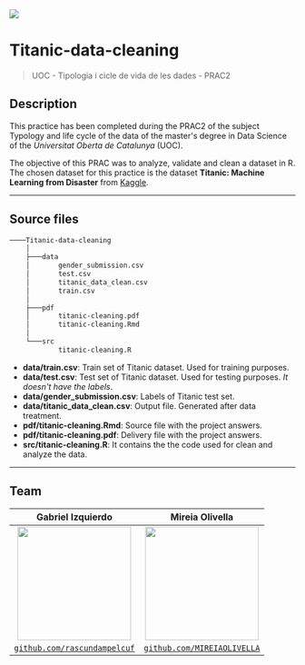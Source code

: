 
<img src="https://miro.medium.com/max/800/1*aEkJgr3Vk7plL4K9CF5k6g.jpeg">

# Titanic-data-cleaning
> UOC - Tipologia i cicle de vida de les dades - PRAC2

## Description
This practice has been completed during the PRAC2 of the subject Typology and life cycle of the data of the master's degree in Data Science of the *Universitat Oberta de Catalunya* (UOC).

The objective of this PRAC was to analyze, validate and clean a dataset in R. The chosen dataset for this practice is the dataset **Titanic: Machine Learning from Disaster** from [Kaggle](https://www.kaggle.com/c/titanic).

---

## Source files

```bash
────Titanic-data-cleaning
    │
    ├───data
    │       gender_submission.csv
    │       test.csv
    │       titanic_data_clean.csv
    │       train.csv
    │
    ├───pdf
    │       titanic-cleaning.pdf
    │       titanic-cleaning.Rmd
    │
    └───src
            titanic-cleaning.R
```
- **data/train.csv**: Train set of Titanic dataset. Used for training purposes.
- **data/test.csv**: Test set of Titanic dataset. Used for testing purposes. *It doesn't have the labels*.
- **data/gender_submission.csv**: Labels of Titanic test set.
- **data/titanic_data_clean.csv**: Output file. Generated after data treatment.
- **pdf/titanic-cleaning.Rmd**: Source file with the project answers.
- **pdf/titanic-cleaning.pdf**: Delivery file with the project answers.
- **src/titanic-cleaning.R**: It contains the the code used for clean and analyze the data.

---

## Team

| **Gabriel Izquierdo** | **Mireia Olivella** |
| :---: | :---: |
| [<img src="https://avatars.githubusercontent.com/rascundampelcuf" width="200" height="200">](http://github.com/rascundampelcuf) | [<img src="https://avatars.githubusercontent.com/MIREIAOLIVELLA" width="200" height="200">](http://github.com/MIREIAOLIVELLA) |
| <a href="http://github.com/rascundampelcuf" target="_blank">`github.com/rascundampelcuf`</a> | <a href="http://github.com/MIREIAOLIVELLA" target="_blank">`github.com/MIREIAOLIVELLA`</a> |